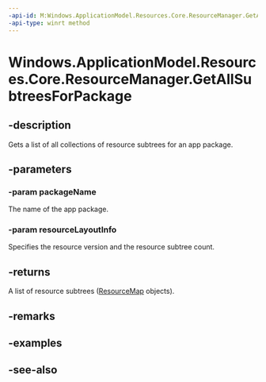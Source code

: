 ```yaml
---
-api-id: M:Windows.ApplicationModel.Resources.Core.ResourceManager.GetAllSubtreesForPackage(System.String,Windows.ApplicationModel.Resources.Core.ResourceLayoutInfo)
-api-type: winrt method
---
```


<!-- Method syntax
public Windows.Foundation.Collections.IVectorView<Windows.ApplicationModel.Resources.Core.ResourceMap> GetAllSubtreesForPackage(System.String packageName, Windows.ApplicationModel.Resources.Core.ResourceLayoutInfo resourceLayoutInfo)
-->

# Windows.ApplicationModel.Resources.Core.ResourceManager.GetAllSubtreesForPackage

## -description
Gets a list of all collections of resource subtrees for an app package.

## -parameters
### -param packageName
The name of the app package.

### -param resourceLayoutInfo
Specifies the resource version and the resource subtree count.

## -returns
A list of resource subtrees ([ResourceMap](resourcemap.md) objects).

## -remarks

## -examples

## -see-also
